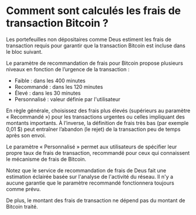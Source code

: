 # Comment sont calculés les frais de transaction Bitcoin ?

Les portefeuilles non dépositaires comme Deus estiment les frais de transaction requis pour garantir que la transaction Bitcoin est incluse dans le bloc suivant.

Le paramètre de recommandation de frais pour Bitcoin propose plusieurs niveaux en fonction de l’urgence de la transaction :

- Faible : dans les 400 minutes
- Recommandé : dans les 120 minutes
- Élevé : dans les 30 minutes
- Personnalisé : valeur définie par l'utilisateur

En règle générale, choisissez des frais plus élevés (supérieurs au paramètre « Recommandé ») pour les transactions urgentes ou celles impliquant des montants importants. À l’inverse, la définition de frais très bas (par exemple 0,01 $) peut entraîner l’abandon (le rejet) de la transaction peu de temps après son envoi.

Le paramètre « Personnalisé » permet aux utilisateurs de spécifier leur propre taux de frais de transaction, recommandé pour ceux qui connaissent le mécanisme de frais de Bitcoin.

Notez que le service de recommandation de frais de Deus fait une estimation éclairée basée sur l'analyse de l'activité du réseau. Il n'y a aucune garantie que le paramètre recommandé fonctionnera toujours comme prévu.

De plus, le montant des frais de transaction ne dépend pas du montant de Bitcoin traité.